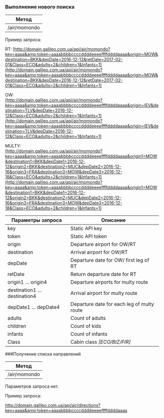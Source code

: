 ### Выполнение нового поиска

| **Метод** |
| --- |
| /air/momondo |

Пример запроса:

RT: [http://domain.galileo.com.ua/api/air/momondo?key=aaaa&amp;token=aaaabbbbccccddddeeeeffffddddaaaa&origin=MOW&destination=BKK&depDate=2016-12-12&retDate=2017-02-01&Class=ECO&adults=2&children=1&Infants=1](http://domain.galileo.com.ua/api/air/momondo?key=aaaa&amp;token=aaaabbbbccccddddeeeeffffddddaaaa&origin=MOW&destination=BKK&depDate=2016-12-12&retDate=2017-02-01&Class=ECO&adults=2&children=1&Infants=1)

OW:  
[http://domain.galileo.com.ua/api/air/momondo?key=aaaa&amp;token=aaaabbbbccccddddeeeeffffddddaaaa&origin=IEV&destination=TLV&depDate=2016-12-12&Class=ECO&adults=2&children=1&Infants=1](http://domain.galileo.com.ua/api/air/momondo?key=aaaa&amp;token=aaaabbbbccccddddeeeeffffddddaaaa&origin=IEV&destination=TLV&depDate=2016-12-12&Class=ECO&adults=2&children=1&Infants=1)

MULTY:  
[http://domain.galileo.com.ua/api/air/momondo?key=aaaa&amp;token=aaaabbbbccccddddeeeeffffddddaaaa&origin1=MOW&destination1=BKK&depDate1=2016-12-12&origin2=BKK&destination2=MUC&depDate2=2016-12-16&origin3=FRA&destination3=MOW&depDate3=2016-12-18&Class=ECO&adults=2&children=1&Infants=1](http://domain.galileo.com.ua/api/air/momondo?key=aaaa&amp;token=aaaabbbbccccddddeeeeffffddddaaaa&origin1=MOW&destination1=BKK&depDate1=2016-12-12&origin2=BKK&destination2=MUC&depDate2=2016-12-16&origin3=FRA&destination3=MOW&depDate3=2016-12-18&Class=ECO&adults=2&children=1&Infants=1)

| **Параметры запроса** | **Описание** |
| --- | --- |
| key | Static API key |
| token | Static API token |
| origin | Departure airport for OW/RT |
| destination | Arrival airport for OW/RT |
| depDate | Departure date for OW/ first leg of RT |
| retDate | Return departure date for RT |
| origin1 … origin4 | Departure airports for multy route |
| destination1 … destination4 | Arrival airport for multy route |
| depDate1 … depDate4 | Departure date for each leg of multy route |
| adults | Count of adults |
| children | Count of kids |
| infants | Count of infants |
| Class | Cabin class _\[ECO/BIZ/FIR\]_ |


###Получение списка направлений

| **Метод** |
| --- |
| /air/momondo |

Параметров запроса нет.

Пример запроса:

http://domain.galileo.com.ua/api/air/directions?key=aaaa&amp;token=aaaabbbbccccddddeeeeffffddddaaaa
